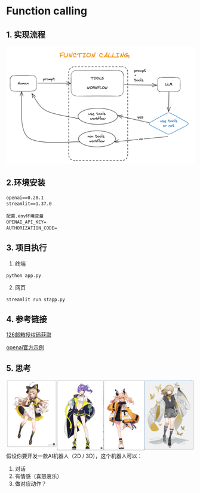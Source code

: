# Function calling 


## 1. 实现流程
![workflow](./function-calling-workflow.png)

## 2.环境安装
```
openai==0.28.1
streamlit==1.37.0

配置.env环境变量
OPENAI_API_KEY=
AUTHORIZATION_CODE=
```

## 3. 项目执行
1. 终端
```
python app.py
```

2. 网页
```
streamlit run stapp.py
```

## 4. 参考链接

[126邮箱授权码获取](https://help.mail.163.com/faqDetail.do?code=d7a5dc8471cd0c0e8b4b8f4f8e49998b374173cfe9171305fa1ce630d7f67ac2a5feb28b66796d3b)

[openai官方示例](https://platform.openai.com/docs/guides/function-calling)


## 5. 思考
![](./virtual-human.png)
假设你要开发一款AI机器人（2D / 3D），这个机器人可以：
1. 对话
2. 有情感（喜怒哀乐）
3. 做对应动作？

